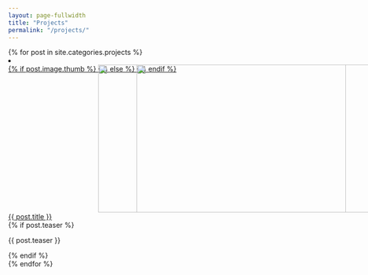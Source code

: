 ```yaml
---
layout: page-fullwidth
title: "Projects"   
permalink: "/projects/"
---
```


<div class="medium-block-grid-3">
    {% for post in site.categories.projects %}
        <li>
            <a href="{{ site.url }}{{ site.baseurl }}{{ post.url }}">
                <div width="100%">
                    <div style="position:relative; display: block; padding-bottom: 56.2%;">
                        {% if post.image.thumb %}
                            <img style="position: absolute; object-fit: cover; width: 100%; height: 100%;" src="{{ site.urlimg }}{{ post.image.thumb }}" alt="">
                        {% else %}
                            <img style="position: absolute; object-fit: cover; width: 100%; height: 100%;" src="https://upload.wikimedia.org/wikipedia/commons/0/07/Emperor_Penguin_Manchot_empereur.jpg" alt="">
                        {% endif %}
                    </div>
                    {{ post.title }}
                </div>
            </a>
            {% if post.teaser %}
                <p> {{ post.teaser }} </p>
            {% endif %}
        </li>
    {% endfor %}
</div>
